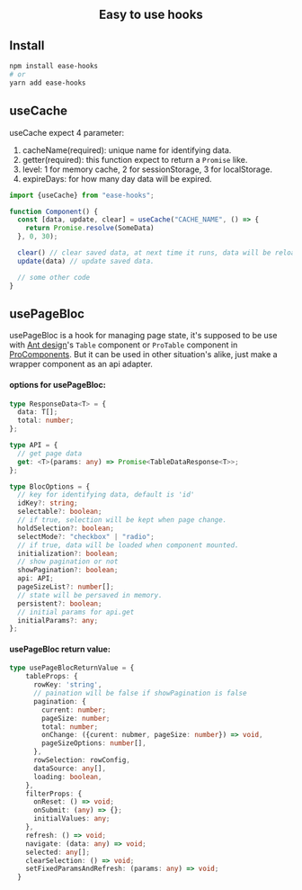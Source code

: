 <h2 align="center">Easy to use hooks</h2>

## Install

```bash
npm install ease-hooks
# or 
yarn add ease-hooks
```

## useCache

useCache expect 4 parameter:

1. cacheName(required): unique name for identifying data.
2. getter(required): this function expect to return a `Promise` like.
3. level: 1 for memory cache, 2 for sessionStorage, 3 for localStorage.
4. expireDays: for how many day data will be expired.

```javascript
import {useCache} from "ease-hooks";

function Component() {
  const [data, update, clear] = useCache("CACHE_NAME", () => {
    return Promise.resolve(SomeData)
  }, 0, 30);

  clear() // clear saved data, at next time it runs, data will be reloaded.
  update(data) // update saved data. 

  // some other code
}
```

## usePageBloc

usePageBloc is a hook for managing page state, it's supposed to be use with [Ant design](https://ant.design/index-cn)'s
`Table` component or  `ProTable` component in [ProComponents](https://procomponents.ant.design/). But it can be used in
other situation's alike, just make a wrapper component as an api adapter.

#### options for usePageBloc:
```typescript
type ResponseData<T> = {
  data: T[];
  total: number;
};

type API = {
  // get page data
  get: <T>(params: any) => Promise<TableDataResponse<T>>;
};

type BlocOptions = {
  // key for identifying data, default is 'id'
  idKey?: string;
  selectable?: boolean;
  // if true, selection will be kept when page change.
  holdSelection?: boolean;
  selectMode?: "checkbox" | "radio";
  // if true, data will be loaded when component mounted.
  initialization?: boolean;
  // show pagination or not
  showPagination?: boolean;
  api: API;
  pageSizeList?: number[];
  // state will be persaved in memory.
  persistent?: boolean;
  // initial params for api.get
  initialParams?: any;
};
```

#### usePageBloc return value:
```typescript
type usePageBlocReturnValue = {
    tableProps: {
      rowKey: 'string',
      // paination will be false if showPagination is false
      pagination: {
        current: number;
        pageSize: number;
        total: number;
        onChange: ({curent: nubmer, pageSize: number}) => void,
        pageSizeOptions: number[],
      },
      rowSelection: rowConfig,
      dataSource: any[],
      loading: boolean,
    },
    filterProps: {
      onReset: () => void;
      onSubmit: (any) => {};
      initialValues: any;
    },
    refresh: () => void;
    navigate: (data: any) => void;
    selected: any[];
    clearSelection: () => void;
    setFixedParamsAndRefresh: (params: any) => void;
  }
```


